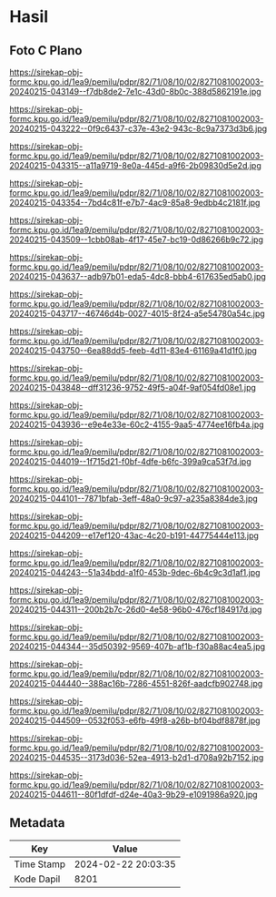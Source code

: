 # Hasil

## Foto C Plano

https://sirekap-obj-formc.kpu.go.id/1ea9/pemilu/pdpr/82/71/08/10/02/8271081002003-20240215-043149--f7db8de2-7e1c-43d0-8b0c-388d5862191e.jpg

https://sirekap-obj-formc.kpu.go.id/1ea9/pemilu/pdpr/82/71/08/10/02/8271081002003-20240215-043222--0f9c6437-c37e-43e2-943c-8c9a7373d3b6.jpg

https://sirekap-obj-formc.kpu.go.id/1ea9/pemilu/pdpr/82/71/08/10/02/8271081002003-20240215-043315--a11a9719-8e0a-445d-a9f6-2b09830d5e2d.jpg

https://sirekap-obj-formc.kpu.go.id/1ea9/pemilu/pdpr/82/71/08/10/02/8271081002003-20240215-043354--7bd4c81f-e7b7-4ac9-85a8-9edbb4c2181f.jpg

https://sirekap-obj-formc.kpu.go.id/1ea9/pemilu/pdpr/82/71/08/10/02/8271081002003-20240215-043509--1cbb08ab-4f17-45e7-bc19-0d86266b9c72.jpg

https://sirekap-obj-formc.kpu.go.id/1ea9/pemilu/pdpr/82/71/08/10/02/8271081002003-20240215-043637--adb97b01-eda5-4dc8-bbb4-617635ed5ab0.jpg

https://sirekap-obj-formc.kpu.go.id/1ea9/pemilu/pdpr/82/71/08/10/02/8271081002003-20240215-043717--46746d4b-0027-4015-8f24-a5e54780a54c.jpg

https://sirekap-obj-formc.kpu.go.id/1ea9/pemilu/pdpr/82/71/08/10/02/8271081002003-20240215-043750--6ea88dd5-feeb-4d11-83e4-61169a41d1f0.jpg

https://sirekap-obj-formc.kpu.go.id/1ea9/pemilu/pdpr/82/71/08/10/02/8271081002003-20240215-043848--dff31236-9752-49f5-a04f-9af054fd08e1.jpg

https://sirekap-obj-formc.kpu.go.id/1ea9/pemilu/pdpr/82/71/08/10/02/8271081002003-20240215-043936--e9e4e33e-60c2-4155-9aa5-4774ee16fb4a.jpg

https://sirekap-obj-formc.kpu.go.id/1ea9/pemilu/pdpr/82/71/08/10/02/8271081002003-20240215-044019--1f715d21-f0bf-4dfe-b6fc-399a9ca53f7d.jpg

https://sirekap-obj-formc.kpu.go.id/1ea9/pemilu/pdpr/82/71/08/10/02/8271081002003-20240215-044101--7871bfab-3eff-48a0-9c97-a235a8384de3.jpg

https://sirekap-obj-formc.kpu.go.id/1ea9/pemilu/pdpr/82/71/08/10/02/8271081002003-20240215-044209--e17ef120-43ac-4c20-b191-44775444e113.jpg

https://sirekap-obj-formc.kpu.go.id/1ea9/pemilu/pdpr/82/71/08/10/02/8271081002003-20240215-044243--51a34bdd-a1f0-453b-9dec-6b4c9c3d1af1.jpg

https://sirekap-obj-formc.kpu.go.id/1ea9/pemilu/pdpr/82/71/08/10/02/8271081002003-20240215-044311--200b2b7c-26d0-4e58-96b0-476cf184917d.jpg

https://sirekap-obj-formc.kpu.go.id/1ea9/pemilu/pdpr/82/71/08/10/02/8271081002003-20240215-044344--35d50392-9569-407b-af1b-f30a88ac4ea5.jpg

https://sirekap-obj-formc.kpu.go.id/1ea9/pemilu/pdpr/82/71/08/10/02/8271081002003-20240215-044440--388ac16b-7286-4551-826f-aadcfb902748.jpg

https://sirekap-obj-formc.kpu.go.id/1ea9/pemilu/pdpr/82/71/08/10/02/8271081002003-20240215-044509--0532f053-e6fb-49f8-a26b-bf04bdf8878f.jpg

https://sirekap-obj-formc.kpu.go.id/1ea9/pemilu/pdpr/82/71/08/10/02/8271081002003-20240215-044535--3173d036-52ea-4913-b2d1-d708a92b7152.jpg

https://sirekap-obj-formc.kpu.go.id/1ea9/pemilu/pdpr/82/71/08/10/02/8271081002003-20240215-044611--80f1dfdf-d24e-40a3-9b29-e1091986a920.jpg


## Metadata

| Key        | Value               |
| ---------- | ------------------- |
| Time Stamp | 2024-02-22 20:03:35 |
| Kode Dapil | 8201                |




